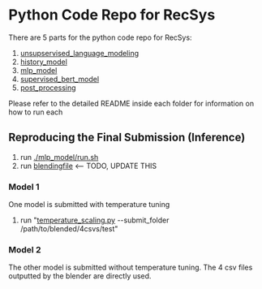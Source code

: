 # Python Code Repo for RecSys 

There are 5 parts for the python code repo for RecSys:

1. [unsupservised_language_modeling](https://github.com/layer6ai-labs/RecSys2020/blob/master/python/unsupervised_language_modeling/xlm-r/README.md)
2. [history_model](https://github.com/layer6ai-labs/RecSys2020/blob/master/python/history_model/README.md)
3. [mlp_model](https://github.com/layer6ai-labs/RecSys2020/blob/master/python/mlp_model/README.md)
4. [supervised_bert_model](https://github.com/layer6ai-labs/RecSys2020/tree/master/python/supervised_bert_model)
5. [post_processing](https://github.com/layer6ai-labs/RecSys2020/blob/master/python/post_processing/README.md)

Please refer to the detailed README inside each folder for information on how to run each


## Reproducing the Final Submission (Inference)

1. run [./mlp_model/run.sh](https://github.com/layer6ai-labs/RecSys2020/blob/master/python/mlp_model/run.sh)
2. run [blendingfile](blah) <-- TODO, UPDATE THIS


### Model 1

One model is submitted with temperature tuning

1. run "[temperature_scaling.py](https://github.com/layer6ai-labs/RecSys2020/blob/master/python/post_processing/temperature_scaling.py) --submit_folder /path/to/blended/4csvs/test"


### Model 2

The other model is submitted without temperature tuning. The 4 csv files outputted by the blender are directly used.
